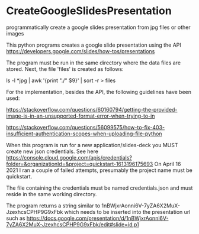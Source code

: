 # CreateGoogleSlidesPresentation
programmatically create a google slides presentation from jpg files or other images 

This python programs creates a google slide presentation using the API https://developers.google.com/slides/how-tos/presentations

The program must be run in the same directory where the data files are stored. Next, the file 'files' is created as follows:

ls -l *jpg | awk '{print "./" $9}' | sort -r > files

For the implementation, besides the API, the following guidelines have been used: 

https://stackoverflow.com/questions/60160794/getting-the-provided-image-is-in-an-unsupported-format-error-when-trying-to-in

https://stackoverflow.com/questions/56099575/how-to-fix-403-insufficient-authentication-scopes-when-uploading-file-python

When this program is run for a new application/slides-deck you MUST create new json credentials. See here https://console.cloud.google.com/apis/credentials?folder=&organizationId=&project=quickstart-1613196175693 On April 16 2021 I ran a couple of failed attempts, presumably the project name must be quickstart.

The file containing the credentials must be named credentials.json and must reside in the same working directory.

The program returns a string similar to 1nBWjxrAonni6V-7yZA6X2MuX-JzexhcsCPHP9G9xFbk which needs to be inserted into the presentation url such as https://docs.google.com/presentation/d/1nBWjxrAonni6V-7yZA6X2MuX-JzexhcsCPHP9G9xFbk/edit#slide=id.p1
